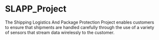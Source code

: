 # SLAPP_Project
The Shipping Logistics And Package Protection Project enables
customers to ensure that shipments are handled carefully through
the use of a variety of sensors that stream data wirelessly to the 
customer. 